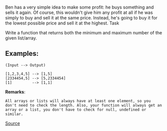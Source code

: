 Ben has a very simple idea to make some profit: he buys something and sells it again. Of course, this wouldn't give him any profit at all if he was simply to buy and sell it at the same price. Instead, he's going to buy it for the lowest possible price and sell it at the highest.
Task

Write a function that returns both the minimum and maximum number of the given list/array.

## Examples:
```
(Input --> Output)

[1,2,3,4,5] --> [1,5]
[2334454,5] --> [5,2334454]
[1]         --> [1,1]
```

**Remarks**:

    All arrays or lists will always have at least one element, so you don't need to check the length. Also, your function will always get an array or a list, you don't have to check for null, undefined or similar.

[Source](https://www.codewars.com/kata/559590633066759614000063)
